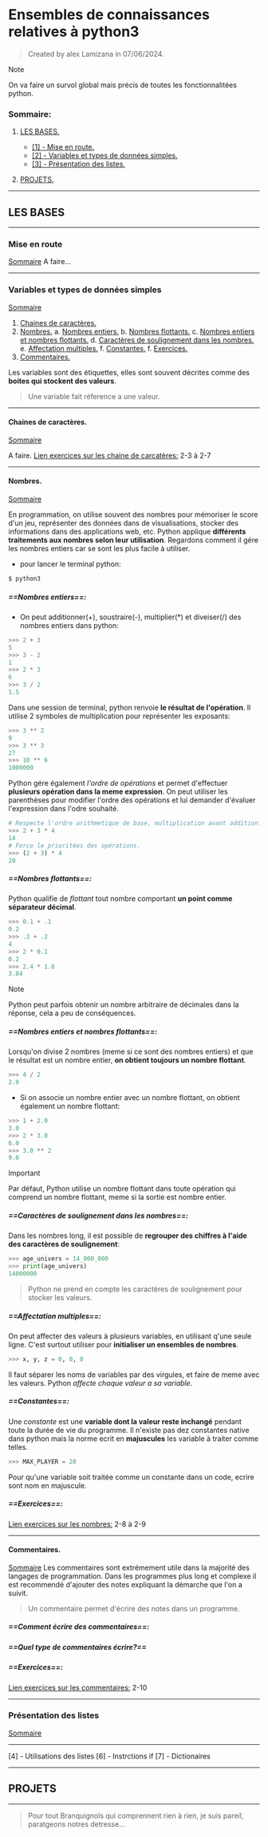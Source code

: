 # Ensembles de connaissances relatives à python3
> Created by alex Lamizana in 07/06/2024.

> [!NOTE]
> On va faire un survol global mais précis de toutes les fonctionnalitées python.

### Sommaire:
1. [LES BASES.](#les-bases)
    - [[1] - Mise en route.](#mise-en-route)
    - [[2] - Variables et types de données simples.](#variables-et-types-de-données-simples)
    - [[3] - Présentation des listes.](#présentation-des-listes)

2. [PROJETS.](#projets)

------------------------------------------------------------------------------
## LES BASES
---
### Mise en route
[Sommaire](#sommaire)
A faire...

---
### Variables et types de données simples
[Sommaire](#sommaire)
1. [Chaines de caractères.](#chaines-de-caractères)
2. [Nombres.](#nombres)
    a. [Nombres entiers.](#nombres-entiers)
    b. [Nombres flottants.](#nombres-flottants)
    c. [Nombres entiers et nombres flottants.](#nombres-entiers-et-nombres-flottants)
    d. [Caractères de soulignement dans les nombres.](#caractères-de-soulignement-dans-les-nombres)
    e. [Affectation multiples.](#affectation-multiples)
    f. [Constantes.](#constantes)
    f. [Exercices.](#exercices)
3. [Commentaires.](#commentaires)

Les variables sont des étiquettes, elles sont souvent décrites comme des **boites qui stockent des valeurs**.
> Une variable fait réference a une valeur.

---
#### Chaines de caractères.
[Sommaire](#sommaire)

A faire.
[Lien exercices sur les chaine de carcatères:](base/exos/casse_nom.py) 2-3 à 2-7

---
#### Nombres.
[Sommaire](#sommaire)

En programmation, on utilise souvent des nombres pour mémoriser le score d'un jeu, représenter des données dans de visualisations, stocker des informations dans des applications web, etc.
Python applique **différents traitements aux nombres selon leur utilisation**.
Regardons comment il gére les nombres entiers car se sont les plus facile à utiliser.

- pour lancer le terminal python:
```bash
$ python3
```

##### ==Nombres entiers==:
- On peut additionner(+), soustraire(-), multiplier(*) et diveiser(/) des nombres entiers dans python:
```python
>>> 2 + 3
5
>>> 3 - 2
1
>>> 2 * 3
6
>>> 3 / 2
1.5
```

Dans une session de terminal, python renvoie **le résultat de l'opération**.
Il utilise 2 symboles de multiplication pour représenter les exposants:
```python
>>> 3 ** 2
9
>>> 3 ** 3
27
>>> 10 ** 6
1000000
```

Python gére également *l'ordre de opérations* et permet d'effectuer **plusieurs opération dans la meme expression**.
On peut utiliser les parenthèses pour modifier l'ordre des opérations et lui demander d'évaluer l'expression dans l'odre souhaité.
```python
# Respecte l'ordre arithmetique de base, multiplication avant addition.
>>> 2 + 3 * 4
14
# Force le prioritées des opérations.
>>> (2 + 3) * 4
20
```

##### ==Nombres flottants==:
Python qualifie de *flottant* tout nombre comportant **un point comme séparateur décimal**.
```python
>>> 0.1 + .1
0.2
>>> .2 + .2
4
>>> 2 * 0.1
0.2
>>> 2.4 * 1.6
3.84
```
> [!NOTE]
> Python peut parfois obtenir un nombre arbitraire de décimales dans la réponse, cela a peu de conséquences.

##### ==Nombres entiers et nombres flottants==:
Lorsqu'on divise 2 nombres (meme si ce sont des nombres entiers) et que le résultat est un nombre entier, **on obtient toujours un nombre flottant**.
```python
>>> 4 / 2
2.0
```
- Si on associe un nombre entier avec un nombre flottant, on obtient également un nombre flottant:
```python
>>> 1 + 2.0
3.0
>>> 2 * 3.0
6.0
>>> 3.0 ** 2
9.0
```

> [!IMPORTANT]
> Par défaut, Python utilise un nombre flottant dans toute opération qui comprend un nombre flottant, meme si la sortie est nombre entier.

##### ==Caractères de soulignement dans les nombres==:
Dans les nombres long, il est possible de **regrouper des chiffres à l'aide des caractères de soulignement**:
```python
>>> age_univers = 14_000_000
>>> print(age_univers)
14000000
```
> Python ne prend en compte les caractères de soulignement pour stocker les valeurs.

##### ==Affectation multiples==:
On peut affecter des valeurs à plusieurs variables, en utilisant q'une seule ligne.
C'est surtout utiliser pour **initialiser un ensembles de nombres**.
```python
>>> x, y, z = 0, 0, 0
```
Il faut séparer les noms de variables par des virgules, et faire de meme avec les valeurs.
Python *affecte chaque valeur a sa variable*.

##### ==Constantes==:
Une *constante* est une **variable dont la valeur reste inchangé** pendant toute la durée de vie du programme.
Il n'existe pas dez constantes native dans python mais la norme ecrit en **majuscules** les variable à traiter comme telles.
```python
>>> MAX_PLAYER = 20
```
Pour qu'une variable soit traitée comme un constante dans un code, ecrire sont nom en majuscule.

##### ==Exercices==:
[Lien exercices sur les nombres:](base/exos/nombres.py) 2-8 à 2-9

---
#### Commentaires.
[Sommaire](#sommaire)
Les commentaires sont extrémement utile dans la majorité des langages de programmation.
Dans les programmes plus long et complexe il est recommendé d'ajouter des notes expliquant
la démarche que l'on a suivit.
> Un commentaire permet d'écrire des notes dans un programme.

##### ==Comment écrire des commentaires==:

##### ==Quel type de commentaires écrire?==

##### ==Exercices==:
[Lien exercices sur les commentaires:](base/exos/commentaires.py) 2-10

------------------------------------------------------------------------------
### Présentation des listes
[Sommaire](#sommaire)


------------------------------------------------------------------------------

[4] - Utilisations des listes
[6] - Instrctions if
[7] - Dictionaires

------------------------------------------------------------------------------
## PROJETS
------------------------------------------------------------------------------

> Pour tout Branquignols qui comprennent rien à rien, je suis pareil, paratgeons notres detresse...